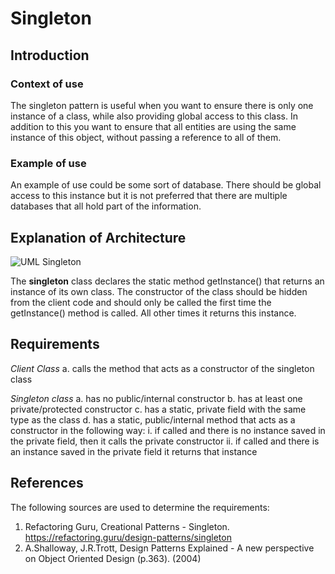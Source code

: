 # Singleton
## Introduction

### Context of use
The singleton pattern is useful when you want to ensure there is only one instance of a class, while also providing global access to this class. In addition to this you want to ensure that all entities are using the same instance of this object, without passing a reference to all of them.

### Example of use
An example of use could be some sort of database. There should be global access to this instance but it is not preferred that there are multiple databases that all hold part of the information.

## Explanation of Architecture
![UML Singleton](https://refactoring.guru/images/patterns/diagrams/singleton/structure-en-indexed.png?id=b0217ae066cd3b757677d119551f9a8f)

The **singleton** class declares the static method getInstance() that returns an instance of its own class. The constructor of the class should be hidden from the client code and should only be called the first time the getInstance() method is called. All other times it returns this instance.

## Requirements
_Client Class_
a. calls the method that acts as a constructor of the singleton class

_Singleton class_ 
a. has no public/internal constructor
b. has at least one private/protected constructor
c. has a static, private field with the same type as the class
d. has a static, public/internal method that acts as a constructor in the following way:
  i. if called and there is no instance saved in the private field, then it calls the private constructor
  ii. if called and there is an instance saved in the private field it returns that instance

## References
The following sources are used to determine the requirements:
1. Refactoring Guru, Creational Patterns - Singleton. https://refactoring.guru/design-patterns/singleton
2. A.Shalloway, J.R.Trott, Design Patterns Explained - A new perspective on Object Oriented Design (p.363). (2004)
